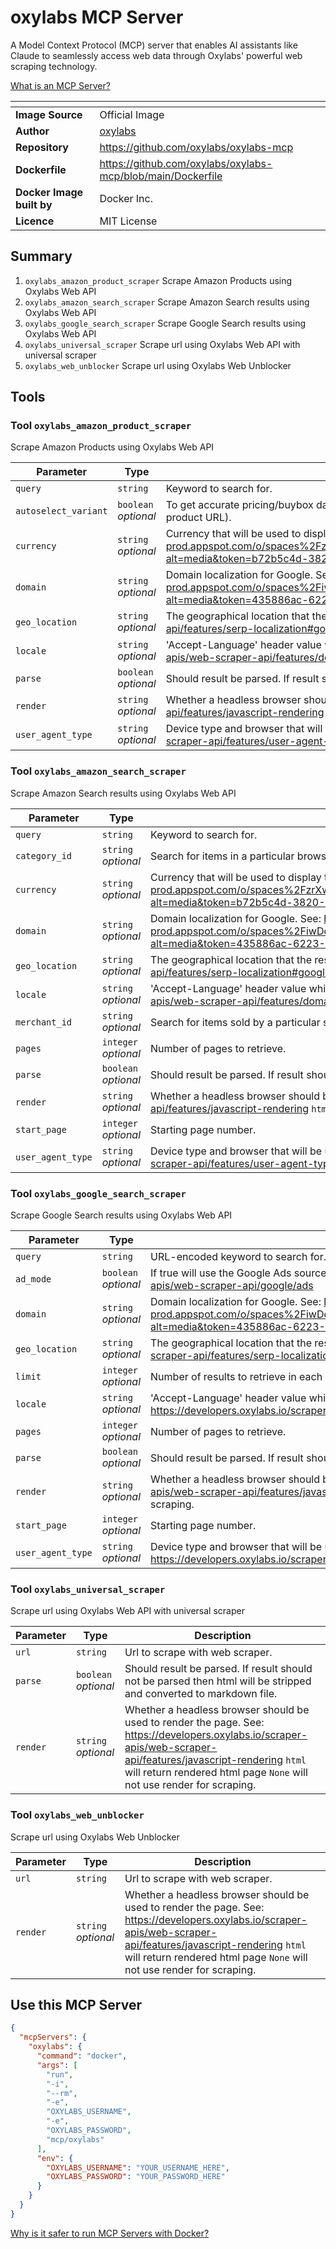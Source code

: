# oxylabs MCP Server

A Model Context Protocol (MCP) server that enables AI assistants like Claude to seamlessly access web data through Oxylabs' powerful web scraping technology.

[What is an MCP Server?](https://www.anthropic.com/news/model-context-protocol)

|<!-- -->|<!-- -->|
|-|-|
**Image Source**|Official Image
|**Author**|[oxylabs](https://github.com/oxylabs)
**Repository**|https://github.com/oxylabs/oxylabs-mcp
**Dockerfile**|https://github.com/oxylabs/oxylabs-mcp/blob/main/Dockerfile
**Docker Image built by**|Docker Inc.
**Licence**|MIT License

## Summary
1. `oxylabs_amazon_product_scraper` Scrape Amazon Products using Oxylabs Web API
1. `oxylabs_amazon_search_scraper` Scrape Amazon Search results using Oxylabs Web API
1. `oxylabs_google_search_scraper` Scrape Google Search results using Oxylabs Web API
1. `oxylabs_universal_scraper` Scrape url using Oxylabs Web API with universal scraper
1. `oxylabs_web_unblocker` Scrape url using Oxylabs Web Unblocker

## Tools

### Tool `oxylabs_amazon_product_scraper`
Scrape Amazon Products using Oxylabs Web API

Parameter|Type|Description
-|-|-
`query`|`string`|Keyword to search for.
`autoselect_variant`|`boolean` *optional*|To get accurate pricing/buybox data, set this parameter to true (which tells us to append the th=1&psc=1 URL parameters to the end of the product URL).
`currency`|`string` *optional*|Currency that will be used to display the prices. See: https://files.gitbook.com/v0/b/gitbook-x-prod.appspot.com/o/spaces%2FzrXw45naRpCZ0Ku9AjY1%2Fuploads%2FIAHLazcDOwZSiZ6s8IJt%2FAmazon_search_currency_values.json?alt=media&token=b72b5c4d-3820-42a6-8e74-78ea6b44e93f
`domain`|`string` *optional*|Domain localization for Google. See: https://files.gitbook.com/v0/b/gitbook-x-prod.appspot.com/o/spaces%2FiwDdoZGfMbUe5cRL2417%2Fuploads%2FS6e9iUtXb5YkRLlfQdm6%2Flocale.json?alt=media&token=435886ac-6223-42d4-8204-1e7d53512a42
`geo_location`|`string` *optional*|The geographical location that the result should be adapted for. See: https://developers.oxylabs.io/scraper-apis/web-scraper-api/features/serp-localization#google
`locale`|`string` *optional*|'Accept-Language' header value which changes your Google search page web interface language. See: https://developers.oxylabs.io/scraper-apis/web-scraper-api/features/domain-locale-results-language#locale-1
`parse`|`boolean` *optional*|Should result be parsed. If result should not be parsed then html will be stripped and converted to markdown file.
`render`|`string` *optional*|Whether a headless browser should be used to render the page. See: https://developers.oxylabs.io/scraper-apis/web-scraper-api/features/javascript-rendering `html` will return rendered html page `None` will not use render for scraping.
`user_agent_type`|`string` *optional*|Device type and browser that will be used to determine User-Agent header value. See: https://developers.oxylabs.io/scraper-apis/web-scraper-api/features/user-agent-type

### Tool `oxylabs_amazon_search_scraper`
Scrape Amazon Search results using Oxylabs Web API

Parameter|Type|Description
-|-|-
`query`|`string`|Keyword to search for.
`category_id`|`string` *optional*|Search for items in a particular browse node (product category).
`currency`|`string` *optional*|Currency that will be used to display the prices. See: https://files.gitbook.com/v0/b/gitbook-x-prod.appspot.com/o/spaces%2FzrXw45naRpCZ0Ku9AjY1%2Fuploads%2FIAHLazcDOwZSiZ6s8IJt%2FAmazon_search_currency_values.json?alt=media&token=b72b5c4d-3820-42a6-8e74-78ea6b44e93f
`domain`|`string` *optional*|Domain localization for Google. See: https://files.gitbook.com/v0/b/gitbook-x-prod.appspot.com/o/spaces%2FiwDdoZGfMbUe5cRL2417%2Fuploads%2FS6e9iUtXb5YkRLlfQdm6%2Flocale.json?alt=media&token=435886ac-6223-42d4-8204-1e7d53512a42
`geo_location`|`string` *optional*|The geographical location that the result should be adapted for. See: https://developers.oxylabs.io/scraper-apis/web-scraper-api/features/serp-localization#google
`locale`|`string` *optional*|'Accept-Language' header value which changes your Google search page web interface language. See: https://developers.oxylabs.io/scraper-apis/web-scraper-api/features/domain-locale-results-language#locale-1
`merchant_id`|`string` *optional*|Search for items sold by a particular seller.
`pages`|`integer` *optional*|Number of pages to retrieve.
`parse`|`boolean` *optional*|Should result be parsed. If result should not be parsed then html will be stripped and converted to markdown file.
`render`|`string` *optional*|Whether a headless browser should be used to render the page. See: https://developers.oxylabs.io/scraper-apis/web-scraper-api/features/javascript-rendering `html` will return rendered html page `None` will not use render for scraping.
`start_page`|`integer` *optional*|Starting page number.
`user_agent_type`|`string` *optional*|Device type and browser that will be used to determine User-Agent header value. See: https://developers.oxylabs.io/scraper-apis/web-scraper-api/features/user-agent-type

### Tool `oxylabs_google_search_scraper`
Scrape Google Search results using Oxylabs Web API

Parameter|Type|Description
-|-|-
`query`|`string`|URL-encoded keyword to search for.
`ad_mode`|`boolean` *optional*|If true will use the Google Ads source optimized for the paid ads. See: https://developers.oxylabs.io/scraper-apis/web-scraper-api/google/ads
`domain`|`string` *optional*|Domain localization for Google. See: https://files.gitbook.com/v0/b/gitbook-x-prod.appspot.com/o/spaces%2FiwDdoZGfMbUe5cRL2417%2Fuploads%2FS6e9iUtXb5YkRLlfQdm6%2Flocale.json?alt=media&token=435886ac-6223-42d4-8204-1e7d53512a42
`geo_location`|`string` *optional*|The geographical location that the result should be adapted for. See: https://developers.oxylabs.io/scraper-apis/web-scraper-api/features/serp-localization#google
`limit`|`integer` *optional*|Number of results to retrieve in each page.
`locale`|`string` *optional*|'Accept-Language' header value which changes your Google search page web interface language. See: https://developers.oxylabs.io/scraper-apis/web-scraper-api/features/domain-locale-results-language#locale-1
`pages`|`integer` *optional*|Number of pages to retrieve.
`parse`|`boolean` *optional*|Should result be parsed. If result should not be parsed then html will be stripped and converted to markdown file.
`render`|`string` *optional*|Whether a headless browser should be used to render the page. See: https://developers.oxylabs.io/scraper-apis/web-scraper-api/features/javascript-rendering `html` will return rendered html page `None` will not use render for scraping.
`start_page`|`integer` *optional*|Starting page number.
`user_agent_type`|`string` *optional*|Device type and browser that will be used to determine User-Agent header value. See: https://developers.oxylabs.io/scraper-apis/web-scraper-api/features/user-agent-type

### Tool `oxylabs_universal_scraper`
Scrape url using Oxylabs Web API with universal scraper

Parameter|Type|Description
-|-|-
`url`|`string`|Url to scrape with web scraper.
`parse`|`boolean` *optional*|Should result be parsed. If result should not be parsed then html will be stripped and converted to markdown file.
`render`|`string` *optional*|Whether a headless browser should be used to render the page. See: https://developers.oxylabs.io/scraper-apis/web-scraper-api/features/javascript-rendering `html` will return rendered html page `None` will not use render for scraping.

### Tool `oxylabs_web_unblocker`
Scrape url using Oxylabs Web Unblocker

Parameter|Type|Description
-|-|-
`url`|`string`|Url to scrape with web scraper.
`render`|`string` *optional*|Whether a headless browser should be used to render the page. See: https://developers.oxylabs.io/scraper-apis/web-scraper-api/features/javascript-rendering `html` will return rendered html page `None` will not use render for scraping.

## Use this MCP Server

```json
{
  "mcpServers": {
    "oxylabs": {
      "command": "docker",
      "args": [
        "run",
        "-i",
        "--rm",
        "-e",
        "OXYLABS_USERNAME",
        "-e",
        "OXYLABS_PASSWORD",
        "mcp/oxylabs"
      ],
      "env": {
        "OXYLABS_USERNAME": "YOUR_USERNAME_HERE",
        "OXYLABS_PASSWORD": "YOUR_PASSWORD_HERE"
      }
    }
  }
}
```

[Why is it safer to run MCP Servers with Docker?](https://www.docker.com/blog/the-model-context-protocol-simplifying-building-ai-apps-with-anthropic-claude-desktop-and-docker/)

